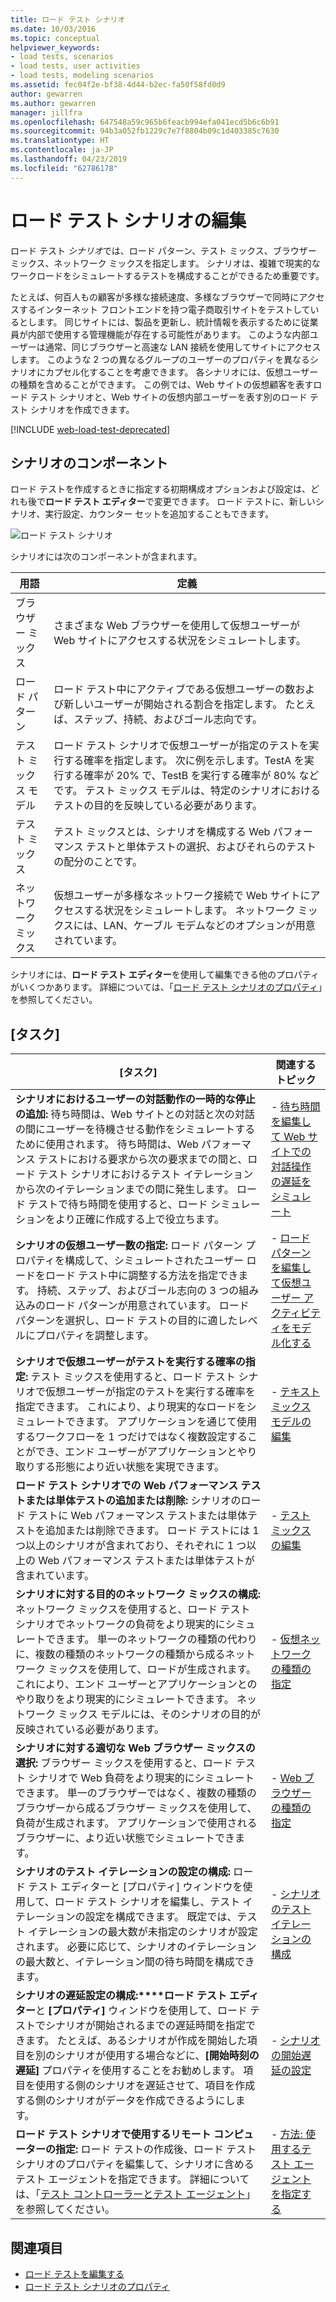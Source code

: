 ```yaml
---
title: ロード テスト シナリオ
ms.date: 10/03/2016
ms.topic: conceptual
helpviewer_keywords:
- load tests, scenarios
- load tests, user activities
- load tests, modeling scenarios
ms.assetid: fec04f2e-bf38-4d44-b2ec-fa50f58fd0d9
author: gewarren
ms.author: gewarren
manager: jillfra
ms.openlocfilehash: 647548a59c965b6feacb994efa041ecd5b6c6b91
ms.sourcegitcommit: 94b3a052fb1229c7e7f8804b09c1d403385c7630
ms.translationtype: HT
ms.contentlocale: ja-JP
ms.lasthandoff: 04/23/2019
ms.locfileid: "62786178"
---
```

# <a name="edit-load-test-scenarios"></a>ロード テスト シナリオの編集

ロード テスト *シナリオ*では、ロード パターン、テスト ミックス、ブラウザー ミックス、ネットワーク ミックスを指定します。 シナリオは、複雑で現実的なワークロードをシミュレートするテストを構成することができるため重要です。

たとえば、何百人もの顧客が多様な接続速度、多様なブラウザーで同時にアクセスするインターネット フロントエンドを持つ電子商取引サイトをテストしているとします。 同じサイトには、製品を更新し、統計情報を表示するために従業員が内部で使用する管理機能が存在する可能性があります。 このような内部ユーザーは通常、同じブラウザーと高速な LAN 接続を使用してサイトにアクセスします。 このような 2 つの異なるグループのユーザーのプロパティを異なるシナリオにカプセル化することを考慮できます。 各シナリオには、仮想ユーザーの種類を含めることができます。 この例では、Web サイトの仮想顧客を表すロード テスト シナリオと、Web サイトの仮想内部ユーザーを表す別のロード テスト シナリオを作成できます。

[!INCLUDE [web-load-test-deprecated](includes/web-load-test-deprecated.md)]

## <a name="scenario-components"></a>シナリオのコンポーネント

ロード テストを作成するときに指定する初期構成オプションおよび設定は、どれも後で**ロード テスト エディター**で変更できます。 ロード テストに、新しいシナリオ、実行設定、カウンター セットを追加することもできます。

![ロード テスト シナリオ](../test/media/loadtesteditinscenarios.png)

シナリオには次のコンポーネントが含まれます。

|用語|定義|
|-|-|
|ブラウザー ミックス|さまざまな Web ブラウザーを使用して仮想ユーザーが Web サイトにアクセスする状況をシミュレートします。|
|ロード パターン|ロード テスト中にアクティブである仮想ユーザーの数および新しいユーザーが開始される割合を指定します。 たとえば、ステップ、持続、およびゴール志向です。|
|テスト ミックス モデル|ロード テスト シナリオで仮想ユーザーが指定のテストを実行する確率を指定します。 次に例を示します。TestA を実行する確率が 20% で、TestB を実行する確率が 80% などです。 テスト ミックス モデルは、特定のシナリオにおけるテストの目的を反映している必要があります。|
|テスト ミックス|テスト ミックスとは、シナリオを構成する Web パフォーマンス テストと単体テストの選択、およびそれらのテストの配分のことです。|
|ネットワーク ミックス|仮想ユーザーが多様なネットワーク接続で Web サイトにアクセスする状況をシミュレートします。 ネットワーク ミックスには、LAN、ケーブル モデムなどのオプションが用意されています。|

シナリオには、**ロード テスト エディター**を使用して編集できる他のプロパティがいくつかあります。 詳細については、「[ロード テスト シナリオのプロパティ](../test/load-test-scenario-properties.md)」を参照してください。

## <a name="tasks"></a>[タスク]

|[タスク]|関連するトピック|
|-|-----------------------|
|**シナリオにおけるユーザーの対話動作の一時的な停止の追加:** 待ち時間は、Web サイトとの対話と次の対話の間にユーザーを待機させる動作をシミュレートするために使用されます。 待ち時間は、Web パフォーマンス テストにおける要求から次の要求までの間と、ロード テスト シナリオにおけるテスト イテレーションから次のイテレーションまでの間に発生します。 ロード テストで待ち時間を使用すると、ロード シミュレーションをより正確に作成する上で役立ちます。|-   [待ち時間を編集して Web サイトでの対話操作の遅延をシミュレート](../test/edit-think-times-in-load-test-scenarios.md)|
|**シナリオの仮想ユーザー数の指定:** ロード パターン プロパティを構成して、シミュレートされたユーザー ロードをロード テスト中に調整する方法を指定できます。 持続、ステップ、およびゴール志向の 3 つの組み込みのロード パターンが用意されています。 ロード パターンを選択し、ロード テストの目的に適したレベルにプロパティを調整します。|-   [ロード パターンを編集して仮想ユーザー アクティビティをモデル化する](../test/edit-load-patterns-to-model-virtual-user-activities.md)|
|**シナリオで仮想ユーザーがテストを実行する確率の指定:** テスト ミックスを使用すると、ロード テスト シナリオで仮想ユーザーが指定のテストを実行する確率を指定できます。 これにより、より現実的なロードをシミュレートできます。 アプリケーションを通じて使用するワークフローを 1 つだけではなく複数設定することができ、エンド ユーザーがアプリケーションとやり取りする形態により近い状態を実現できます。|-   [テキスト ミックス モデルの編集](../test/edit-test-mix-models-to-specify-the-probability-of-a-virtual-user-running-a-test.md)|
|**ロード テスト シナリオでの Web パフォーマンス テストまたは単体テストの追加または削除:** シナリオのロード テストに Web パフォーマンス テストまたは単体テストを追加または削除できます。 ロード テストには 1 つ以上のシナリオが含まれており、それぞれに 1 つ以上の Web パフォーマンス テストまたは単体テストが含まれています。|-   [テスト ミックスの編集](../test/edit-the-test-mix-to-specify-which-web-browsers-types-in-a-load-test-scenario.md)|
|**シナリオに対する目的のネットワーク ミックスの構成:** ネットワーク ミックスを使用すると、ロード テスト シナリオでネットワークの負荷をより現実的にシミュレートできます。 単一のネットワークの種類の代わりに、複数の種類のネットワークの種類から成るネットワーク ミックスを使用して、ロードが生成されます。 これにより、エンド ユーザーとアプリケーションとのやり取りをより現実的にシミュレートできます。 ネットワーク ミックス モデルには、そのシナリオの目的が反映されている必要があります。|-   [仮想ネットワークの種類の指定](../test/specify-virtual-network-types-in-a-load-test-scenario.md)|
|**シナリオに対する適切な Web ブラウザー ミックスの選択:** ブラウザー ミックスを使用すると、ロード テスト シナリオで Web 負荷をより現実的にシミュレートできます。 単一のブラウザーではなく、複数の種類のブラウザーから成るブラウザー ミックスを使用して、負荷が生成されます。 アプリケーションで使用されるブラウザーに、より近い状態でシミュレートできます。|-   [Web ブラウザーの種類の指定](../test/edit-the-test-mix-to-specify-which-web-browsers-types-in-a-load-test-scenario.md)|
|**シナリオのテスト イテレーションの設定の構成:** ロード テスト エディターと [プロパティ] ウィンドウを使用して、ロード テスト シナリオを編集し、テスト イテレーションの設定を構成できます。 既定では、テスト イテレーションの最大数が未指定のシナリオが設定されます。 必要に応じて、シナリオのイテレーションの最大数と、イテレーション間の待ち時間を構成できます。|-   [シナリオのテスト イテレーションの構成](../test/configure-test-iterations-in-a-load-test-scenario.md)|
|**シナリオの遅延設定の構成:****ロード テスト エディター**と **[プロパティ]** ウィンドウを使用して、ロード テストでシナリオが開始されるまでの遅延時間を指定できます。 たとえば、あるシナリオが作成を開始した項目を別のシナリオが使用する場合などに、**[開始時刻の遅延]** プロパティを使用することをお勧めします。 項目を使用する側のシナリオを遅延させて、項目を作成する側のシナリオがデータを作成できるようにします。|-   [シナリオの開始遅延の設定](../test/configure-scenario-start-delays.md)|
|**ロード テスト シナリオで使用するリモート コンピューターの指定:** ロード テストの作成後、ロード テスト シナリオのプロパティを編集して、シナリオに含めるテスト エージェントを指定できます。 詳細については、「[テスト コントローラーとテスト エージェント](configure-test-agents-and-controllers-for-load-tests.md)」を参照してください。|-   [方法: 使用するテスト エージェントを指定する](../test/how-to-specify-test-agents-to-use-in-load-test-scenarios.md)|

## <a name="see-also"></a>関連項目

- [ロード テストを編集する](../test/edit-load-tests.md)
- [ロード テスト シナリオのプロパティ](../test/load-test-scenario-properties.md)